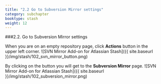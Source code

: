 ```yaml
---
title: "2.2 Go to Subversion Mirror settings"
category: subchapter
booktype: stash
weight: 12
---
```

###2.2. Go to Subversion Mirror settings

When you are on an empty repository page, click **Actions** button in the upper left corner.
![SVN Mirror Add-on for Atlassian Stash]({{ site.baseurl }}/img/stash/102_svn_mirror_button.png)

By clicking on the button you will get to the **Subversion Mirror** page.
![SVN Mirror Add-on for Atlassian Stash]({{ site.baseurl }}/img/stash/102_subversion_mirror.png)

[](#up)